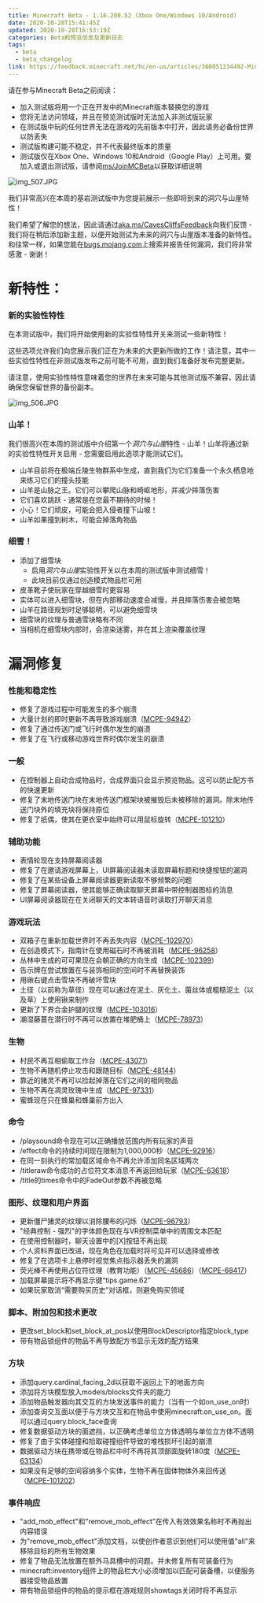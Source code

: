 ```yaml
---
title: Minecraft Beta - 1.16.200.52 (Xbox One/Windows 10/Android)
date: 2020-10-28T15:41:45Z
updated: 2020-10-28T16:53:19Z
categories: Beta和预览信息及更新日志
tags:
  - beta
  - beta_changelog
link: https://feedback.minecraft.net/hc/en-us/articles/360051234492-Minecraft-Beta-1-16-200-52-Xbox-One-Windows-10-Android
---
```


请在参与Minecraft Beta之前阅读：

- 加入测试版将用一个正在开发中的Minecraft版本替换您的游戏
- 您将无法访问领域，并且在预览测试版时无法加入非测试版玩家
- 在测试版中玩的任何世界无法在游戏的先前版本中打开，因此请务必备份世界以防丢失
- 测试版构建可能不稳定，并不代表最终版本的质量
- 测试版仅在Xbox One、Windows 10和Android（Google Play）上可用。要加入或退出测试版，请参阅[ms/JoinMCBeta](https://aka.ms/JoinMCBeta)以获取详细说明

![img_507.JPG](https://feedback.minecraft.net/hc/article_attachments/360074360472/img_507.JPG)

我们非常高兴在本周的基岩测试版中为您提前展示一些即将到来的洞穴与山崖特性！

我们希望了解您的想法，因此请通过[aka.ms/CavesCliffsFeedback](https://aka.ms/CavesCliffsFeedback)向我们反馈 - 我们将在稍后添加新主题，以便开始测试为未来的洞穴与山崖版本准备的新特性。和往常一样，如果您能在[bugs.mojang.com](https://bugs.mojang.com/)上搜索并报告任何漏洞，我们将非常感激 - 谢谢！

# 新特性：

### **新的实验性特性**

在本测试版中，我们将开始使用新的实验性特性开关来测试一些新特性！

这些选项允许我们向您展示我们正在为未来的大更新所做的工作！请注意，其中一些实验性特性在非测试版发布之前可能不可用，直到我们准备好发布完整更新。

请注意，使用实验性特性意味着您的世界在未来可能与其他测试版不兼容，因此请确保您保留世界的备份副本。

![img_506.JPG](https://feedback.minecraft.net/hc/article_attachments/360074360872/img_506.JPG)

### **山羊！**

我们很高兴在本周的测试版中介绍第一个*洞穴与山崖*特性 - 山羊！山羊将通过新的实验性特性开关启用 - 您需要启用此选项才能测试它们。

- 山羊目前将在极端丘陵生物群系中生成，直到我们为它们准备一个永久栖息地来练习它们的撞头技能
- 山羊是山脉之王。它们可以攀爬山脉和崎岖地形，并减少摔落伤害
- 它们喜欢跳跃 - 通常是在您最不期待的时候！
- 小心！它们顽皮，可能会把入侵者撞下山坡！
- 山羊如果撞到树木，可能会掉落角物品

### **细雪！**

- 添加了细雪块
  - 启用*洞穴与山崖*实验性开关以在本周的测试版中测试细雪！
  - 此块目前仅通过创造模式物品栏可用
- 皮革靴子使玩家在穿越细雪时更容易
- 实体可以进入细雪块，但在内部移动速度会减慢，并且摔落伤害会被忽略
- 山羊在路径规划时足够聪明，可以避免细雪块
- 细雪块的纹理与普通雪块略有不同
- 当相机在细雪块内部时，会渲染迷雾，并在其上渲染覆盖纹理

# 漏洞修复

### 性能和稳定性

- 修复了游戏过程中可能发生的多个崩溃
- 大量计划的即时更新不再导致游戏崩溃（[MCPE-94942](https://bugs.mojang.com/browse/MCPE-94942)）
- 修复了通过传送门或飞行时偶尔发生的崩溃
- 修复了在飞行或移动游戏世界时偶尔发生的崩溃

### 一般

- 在控制器上自动合成物品时，合成界面只会显示预览物品。这可以防止配方书的快速更新
- 修复了末地传送门块在末地传送门框架块被摧毁后未被移除的漏洞。除末地传送门块外的填充块将保持原位
- 修复了纸偶，使其在更衣室中始终可以用鼠标旋转（[MCPE-101210](https://bugs.mojang.com/browse/MCPE-101210)）

### 辅助功能

- 表情轮现在支持屏幕阅读器
- 修复了在邀请游戏屏幕上，UI屏幕阅读器未读取屏幕标题和快捷按钮的漏洞
- 修复了在某些设备上屏幕阅读器更新读取不够频繁的问题
- 修复了屏幕阅读器，使其能够正确读取聊天屏幕中带控制器图标的消息
- UI屏幕阅读器现在在关闭聊天的文本转语音时读取打开聊天消息

### 游戏玩法

- 双箱子在重新加载世界时不再丢失内容（[MCPE-102970](https://bugs.mojang.com/browse/MCPE-102970)）
- 在创造模式下，指南针在使用磁石时不再被消耗（[MCPE-96258](https://bugs.mojang.com/browse/MCPE-96258)）
- 丛林中生成的可可果现在会朝正确的方向生成（[MCPE-102399](https://bugs.mojang.com/browse/MCPE-102399)）
- 告示牌在尝试放置在与装饰相同的空间时不再替换装饰
- 用锹右键点击雪块不再破坏雪块
- 土径（以前称为草径）现在可以通过在泥土、灰化土、菌丝体或粗糙泥土（以及草）上使用锹来制作
- 更新了下界合金护腿的纹理（[MCPE-103016](https://bugs.mojang.com/browse/MCPE-103016)）
- 潮湿藤蔓在潜行时不再可以放置在堆肥桶上（[MCPE-78973](https://bugs.mojang.com/browse/MCPE-78973)）

### 生物

- 村民不再互相偷取工作台（[MCPE-43071](https://bugs.mojang.com/browse/MCPE-43071)）
- 生物不再随机停止攻击和跟随目标（[MCPE-48144](https://bugs.mojang.com/browse/MCPE-48144)）
- 靠近的猪灵不再可以捡起掉落在它们之间的相同物品
- 生物不再在凋灵玫瑰中生成（[MCPE-97331](https://bugs.mojang.com/browse/MCPE-97331)）
- 蜜蜂现在只在蜂巢和蜂巢前方出入

### 命令

- /playsound命令现在可以正确播放范围内所有玩家的声音
- /effect命令的持续时间现在限制为1,000,000秒（[MCPE-92916](https://bugs.mojang.com/browse/MCPE-92916)）
- 在同一刻执行的常加载区域命令不再允许添加同名区域两次
- /titleraw命令成功的占位符文本消息不再返回给玩家（[MCPE-63618](https://bugs.mojang.com/browse/MCPE-63618)）
- /title的times命令中的FadeOut参数不再被忽略  

### 图形、纹理和用户界面

- 更新僵尸猪灵的纹理以消除腰布的闪烁（[MCPE-96793](https://bugs.mojang.com/browse/MCPE-96793)）
- "经典控制 - 强烈"的字体颜色现在与VR控制菜单中的周围文本匹配
- 在使用控制器时，聊天设置中的\[X\]按钮不再出现
- 个人资料界面已改进，现在角色在加载时将可见并可以选择或修改
- 修复了在选项卡上悬停时视觉焦点指示器丢失的漏洞
- 荧光棒不再使用占位符纹理（教育功能）（[MCPE-45686](https://bugs.mojang.com/browse/MCPE-45686)）（[MCPE-68417](https://bugs.mojang.com/browse/MCPE-68417)）
- 加载屏幕提示将不再显示键“tips.game.62”
- 如果玩家取消“需要购买历史”对话框，则避免购买领域

### 脚本、附加包和技术更改

- 更改set_block和set_block_at_pos以使用BlockDescriptor指定block_type
- 带有物品锁组件的物品不再导致配方书显示无效的配方结果

### 方块

- 添加query.cardinal_facing_2d以获取不返回上下的地面方向
- 添加将方块模型放入models/blocks文件夹的能力
- 添加物品触发器向其交互的方块发送事件的能力（当有一个如on_use_on时）
- 添加查询交互面以便于与方块交互和在物品中使用minecraft:on_use_on。面可以通过query.block_face查询
- 修复数据驱动方块的面遮挡，以正确考虑单位立方体透明与单位立方体不透明
- 修复了由于实体碰撞和拾取碰撞组件导致的堆栈损坏引起的崩溃
- 数据驱动方块在携带或在物品栏中时不再将其顶部面旋转180度（[MCPE-63134](https://bugs.mojang.com/browse/MCPE-63134)）
- 如果没有足够的空间容纳多个实体，生物不再在固体物体外来回传送（[MCPE-101202](https://bugs.mojang.com/browse/MCPE-101202)）

### 事件响应

- "add_mob_effect"和"remove_mob_effect"在传入有效效果名称时不再抛出内容错误
- 为"remove_mob_effect"添加文档，以使创作者意识到他们可以使用值"all"来移除目标的所有生物效果
- 修复了物品无法放置在额外马具槽中的问题。并未修复所有可装备行为
- minecraft:inventory组件上的物品栏大小必须增加以匹配可装备槽，以便服务器接受物品放置
- 带有物品锁组件的物品的提示框在游戏规则showtags关闭时将不再显示